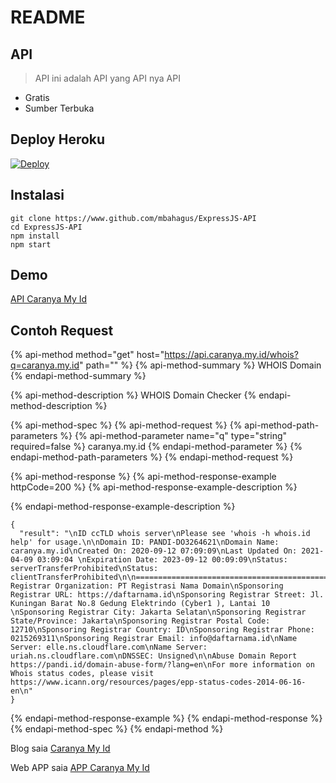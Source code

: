 # README

## API

> API ini adalah API yang API nya API

* Gratis
* Sumber Terbuka

## Deploy Heroku

[![Deploy](https://www.herokucdn.com/deploy/button.svg)](https://heroku.com/deploy?template=https://github.com/mbahagus/ExpressJs-API)

## Instalasi

```text
git clone https://www.github.com/mbahagus/ExpressJS-API
cd ExpressJS-API
npm install
npm start
```

## Demo

[API Caranya My Id](https://api.caranya.my.id/)

## Contoh Request

{% api-method method="get" host="https://api.caranya.my.id/whois?q=caranya.my.id" path="" %}
{% api-method-summary %}
WHOIS Domain
{% endapi-method-summary %}

{% api-method-description %}
WHOIS Domain Checker
{% endapi-method-description %}

{% api-method-spec %}
{% api-method-request %}
{% api-method-path-parameters %}
{% api-method-parameter name="q" type="string" required=false %}
caranya.my.id
{% endapi-method-parameter %}
{% endapi-method-path-parameters %}
{% endapi-method-request %}

{% api-method-response %}
{% api-method-response-example httpCode=200 %}
{% api-method-response-example-description %}

{% endapi-method-response-example-description %}

```
{
  "result": "\nID ccTLD whois server\nPlease see 'whois -h whois.id help' for usage.\n\nDomain ID: PANDI-DO3264621\nDomain Name: caranya.my.id\nCreated On: 2020-09-12 07:09:09\nLast Updated On: 2021-04-09 03:09:04 \nExpiration Date: 2023-09-12 00:09:09\nStatus: serverTransferProhibited\nStatus: clientTransferProhibited\n\n====================================================\nSponsoring Registrar Organization: PT Registrasi Nama Domain\nSponsoring Registrar URL: https://daftarnama.id\nSponsoring Registrar Street: Jl. Kuningan Barat No.8 Gedung Elektrindo (Cyber1 ), Lantai 10  \nSponsoring Registrar City: Jakarta Selatan\nSponsoring Registrar State/Province: Jakarta\nSponsoring Registrar Postal Code: 12710\nSponsoring Registrar Country: ID\nSponsoring Registrar Phone: 0215269311\nSponsoring Registrar Email: info@daftarnama.id\nName Server: elle.ns.cloudflare.com\nName Server: uriah.ns.cloudflare.com\nDNSSEC: Unsigned\n\nAbuse Domain Report https://pandi.id/domain-abuse-form/?lang=en\nFor more information on Whois status codes, please visit https://www.icann.org/resources/pages/epp-status-codes-2014-06-16-en\n"
}
```
{% endapi-method-response-example %}
{% endapi-method-response %}
{% endapi-method-spec %}
{% endapi-method %}



Blog saia [Caranya My Id](https://www.caranya.my.id) 

Web APP saia [APP Caranya My Id](https://app.caranya.my.id/)



